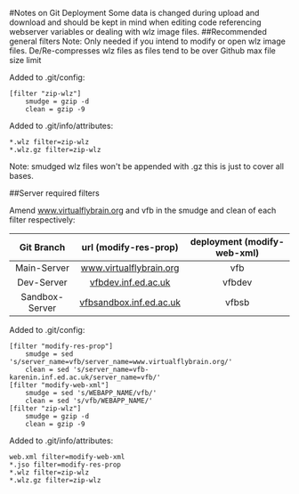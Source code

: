 #Notes on Git Deployment
Some data is changed during upload and download and should be kept in mind when editing code referencing webserver variables or dealing with wlz image files. 
##Recommended general filters
Note: Only needed if you intend to modify or open wlz image files.
De/Re-compresses wlz files as files tend to be over Github max file size limit

Added to .git/config:
```
[filter "zip-wlz"]
    smudge = gzip -d
    clean = gzip -9
```

Added to .git/info/attributes:
```
*.wlz filter=zip-wlz
*.wlz.gz filter=zip-wlz
```

Note: smudged wlz files won't be appended with .gz this is just to cover all bases.


##Server required filters

Amend www.virtualflybrain.org and vfb in the smudge and clean of each filter respectively:

|   Git Branch      |   url (modify-res-prop)       |   deployment (modify-web-xml)     |
|:---------:|:---------------------:|:----------------------------:|
|   Main-Server     |	www.virtualflybrain.org     |	vfb                             |
|   Dev-Server      |	[vfbdev.inf.ed.ac.uk](http://vfbdev.inf.ed.ac.uk) | vfbdev      |
|   Sandbox-Server  |	[vfbsandbox.inf.ed.ac.uk](http://vfbsandbox.inf.ed.ac.uk) | vfbsb |


Added to .git/config:
```
[filter "modify-res-prop"]
    smudge = sed 's/server_name=vfb/server_name=www.virtualflybrain.org/'
    clean = sed 's/server_name=vfb-karenin.inf.ed.ac.uk/server_name=vfb/'
[filter "modify-web-xml"]
    smudge = sed 's/WEBAPP_NAME/vfb/'
    clean = sed 's/vfb/WEBAPP_NAME/'
[filter "zip-wlz"]
    smudge = gzip -d
    clean = gzip -9
```
Added to .git/info/attributes:
```
web.xml filter=modify-web-xml
*.jso filter=modify-res-prop
*.wlz filter=zip-wlz
*.wlz.gz filter=zip-wlz
```
